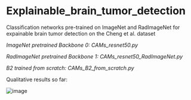 # Explainable_brain_tumor_detection
Classification networks pre-trained on ImageNet and RadImageNet for expainable brain tumor detection on the Cheng et al. dataset

*ImageNet pretrained Backbone 0: CAMs_resnet50.py*

*RadImageNet pretrained Backbone 1: CAMs_resnet50_RadImageNet.py*

*B2 trained from scratch: CAMs_B2_from_scratch.py*

Qualitative results so far:

![image](https://github.com/juliadietlmeier/Explainable_brain_tumor_detection/assets/79544193/2d7cee1e-0e06-4c6b-922d-189eea76d5be)

